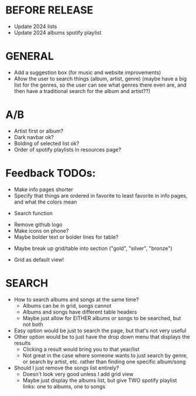 # BEFORE RELEASE
* Update 2024 lists
* Update 2024 albums spotify playlist


# GENERAL
* Add a suggestion box (for music and website improvements)
* Allow the user to search things (album, artist, genre) (maybe have a big list for the genres, so the user can see what genres there even are, and then have a traditional search for the album and artist??)

# A/B
* Artist first or album?
* Dark navbar ok?
* Bolding of selected list ok?
* Order of spotify playlists in resources page?



# Feedback TODOs:
+ Make info pages shorter
+ Specify that things are ordered in favorite to least favorite in info pages, and what the colors mean
- Search function
+ Remove github logo
+ Make icons on phone?
+ Maybe bolder text or bolder lines for table?
- Maybe break up grid/table into section ("gold", "silver", "bronze")
+ Grid as default view!


# SEARCH
* How to search albums and songs at the same time?
    - Albums can be in grid, songs cannot
    - Albums and songs have different table headers
    - Maybe just allow for EITHER albums or songs to be searched, but not both
* Easy option would be just to search the page, but that's not very useful
* Other option would be to just have the drop down menu that displays the results
    - Clicking a result would bring you to that year/list
    - Not great in the case where someone wants to just search by genre, or search by artist, etc. rather than finding one specific album/song
* Should I just remove the songs list entirely?
    - Doesn't look very good unless I add grid view
    - Maybe just display the albums list, but give TWO spotify playlist links: one to albums, one to songs
